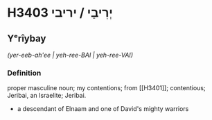 # H3403 יְרִיבַי / יריבי

## Yᵉrîybay

_(yer-eeb-ah'ee | yeh-ree-BAI | yeh-ree-VAI)_

### Definition

proper masculine noun; my contentions; from [[H3401]]; contentious; Jeribai, an Israelite; Jeribai.

- a descendant of Elnaam and one of David's mighty warriors
